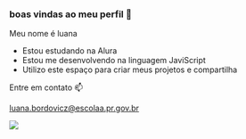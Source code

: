 ### boas vindas ao meu perfil 🖤

Meu nome é luana 

- Estou estudando na Alura
- Estou me desenvolvendo na linguagem JaviScript
- Utilizo este espaço para criar meus projetos e compartilha

Entre em contato 📫

luana.bordovicz@escolaa.pr.gov.br

![](https://media.tenor.com/VLLJuwYmqkkAAAAM/error-wait.gif)
